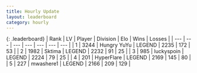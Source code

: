```yaml
---
title: Hourly Update
layout: leaderboard
category: hourly
---
```


{: .leaderboard}
| Rank | LV | Player | Division | Elo | Wins | Losses |
| --- | --- | --- | --- | --- | --- | --- |
| <span data-change="1">1</span> | 3244 | <span title="ID: 164871">Hungry YuYu</span> | LEGEND | <span data-change="4">2235</span> | <span data-change="1">172</span> | <span data-change="0">53</span> |
| <span data-change="-1">2</span> | 1982 | <span title="ID: 353063">Sktima</span> | LEGEND | <span data-change="0">2232</span> | <span data-change="0">91</span> | <span data-change="0">25</span> |
| <span data-change="0">3</span> | 985 | <span title="ID: 512212">luckyspoin</span> | LEGEND | <span data-change="0">2224</span> | <span data-change="0">79</span> | <span data-change="0">25</span> |
| <span data-change="1">4</span> | 201 | <span title="ID: 415958">HyperFlare</span> | LEGEND | <span data-change="5">2169</span> | <span data-change="1">145</span> | <span data-change="0">80</span> |
| <span data-change="-1">5</span> | 227 | <span title="ID: 725963">mwashere1</span> | LEGEND | <span data-change="0">2166</span> | <span data-change="0">209</span> | <span data-change="0">129</span> |